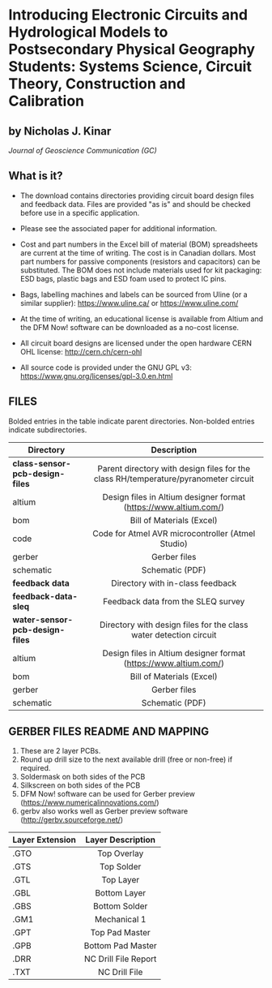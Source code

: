 # Introducing Electronic Circuits and Hydrological Models to Postsecondary Physical Geography Students: Systems Science, Circuit Theory, Construction and Calibration
## by Nicholas J. Kinar
*Journal of Geoscience Communication (GC)*

## What is it?

* The download contains directories providing circuit board design files and feedback data.
Files are provided "as is" and should be checked before use in a specific application.

* Please see the associated paper for additional information.  

* Cost and part numbers in the Excel bill of material (BOM) spreadsheets are current at the time of
writing.  The cost is in Canadian dollars.  Most part numbers for passive components (resistors and capacitors)
can be substituted.  The BOM does not include materials used for kit packaging: ESD bags, plastic bags and
ESD foam used to protect IC pins.

* Bags, labelling machines and labels can be sourced from Uline (or a similar supplier):
<https://www.uline.ca/> or
<https://www.uline.com/>

* At the time of writing, an educational license is available from Altium and
the DFM Now! software can be downloaded as a no-cost license.

* All circuit board designs are licensed under the open hardware CERN OHL license:
http://cern.ch/cern-ohl

* All source code is provided under the GNU GPL v3:
https://www.gnu.org/licenses/gpl-3.0.en.html


## FILES

Bolded entries in the table indicate parent directories.  Non-bolded
entries indicate subdirectories.

| Directory   |     Description  |
|----------|:-------------:|
| **class-sensor-pcb-design-files** | Parent directory with design files for the class RH/temperature/pyranometer circuit|
| altium |   Design files in Altium designer format (https://www.altium.com/)  |  
| bom | Bill of Materials (Excel) |
|code	| Code for Atmel AVR microcontroller (Atmel Studio)|
|gerber	| Gerber files |
|schematic	| Schematic (PDF) |
|**feedback data**	| Directory with in-class feedback|
|**feedback-data-sleq**	| Feedback data from the SLEQ survey|
|**water-sensor-pcb-design-files**	| Directory with design files for the class water detection circuit|
|altium	|						Design files in Altium designer format (https://www.altium.com/)|
|bom |								Bill of Materials (Excel)|
|gerber |							Gerber files|
|schematic |						Schematic (PDF)|


## GERBER FILES README AND MAPPING

1.	These are 2 layer PCBs.
2.	Round up drill size to the next available drill (free or non-free) if required.
3.	Soldermask on both sides of the PCB
4.	Silkscreen on both sides of the PCB
5.	DFM Now! software can be used for Gerber preview (https://www.numericalinnovations.com/)
6.	gerbv also works well as Gerber preview software (http://gerbv.sourceforge.net/)


| Layer Extension   |     Layer Description  |
|----------|:-------------:|
|.GTO|                Top Overlay |                            
|.GTS|                Top Solder  |                            
|.GTL|                Top Layer    |                           
|.GBL|                Bottom Layer      |                      
|.GBS|                Bottom Solder   |                        
|.GM1|                Mechanical 1   |                         
|.GPT|                Top Pad Master      |                    
|.GPB|                Bottom Pad Master|
|.DRR| 				NC Drill File Report|
|.TXT|				NC Drill File|
